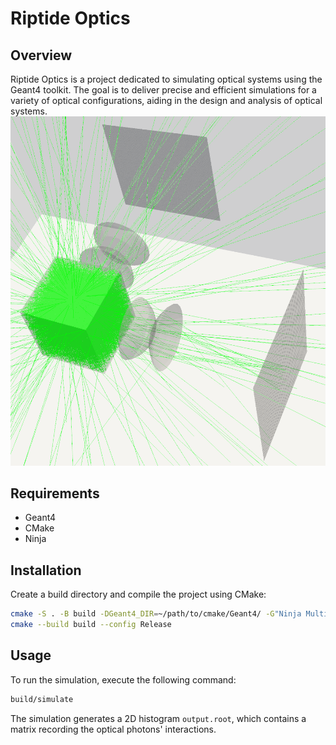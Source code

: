 # Riptide Optics

## Overview
Riptide Optics is a project dedicated to simulating optical systems using the Geant4 toolkit. The goal is to deliver precise and efficient simulations for a variety of optical configurations, aiding in the design and analysis of optical systems.
![Riptide Optics](images/test.png)

## Requirements
- Geant4
- CMake
- Ninja

## Installation
Create a build directory and compile the project using CMake:
```sh
cmake -S . -B build -DGeant4_DIR=~/path/to/cmake/Geant4/ -G"Ninja Multi-Config"
cmake --build build --config Release
```

## Usage
To run the simulation, execute the following command:
```sh
build/simulate
```

The simulation generates a 2D histogram `output.root`, which contains a matrix recording the optical photons' interactions.

